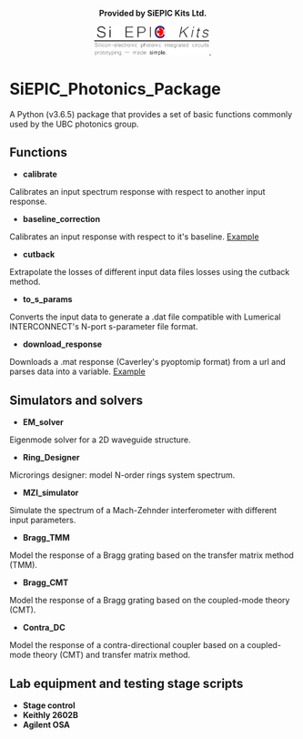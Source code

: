 <p align="center">
<b>Provided by SiEPIC Kits Ltd.</b>
</p>
<p align="center">
<img src="Documentation/img/siepic_kits_logo2.png" width="40%">.
</p>

# SiEPIC_Photonics_Package
A Python (v3.6.5) package that provides a set of basic functions commonly used by the UBC photonics group.

## Functions
* **calibrate**

Calibrates an input spectrum response with respect to another input response.

* **baseline_correction**

Calibrates an input response with respect to it's baseline. [Example](https://github.com/mustafacc/SiEPIC_Photonics_Package/tree/master/Examples/baseline_correction)

* **cutback**

Extrapolate the losses of different input data files losses using the cutback method.

* **to_s_params**

Converts the input data to generate a .dat file compatible with Lumerical INTERCONNECT's N-port s-parameter file format.

* **download_response**

Downloads a .mat response (Caverley's pyoptomip format) from a url and parses data into a variable. [Example](https://github.com/mustafacc/SiEPIC_Photonics_Package/tree/master/Examples/grab_mat_file)

## Simulators and solvers
* **EM_solver**

Eigenmode solver for a 2D waveguide structure.

* **Ring_Designer**

Microrings designer: model N-order rings system spectrum.

* **MZI_simulator**

Simulate the spectrum of a Mach-Zehnder interferometer with different input parameters.

* **Bragg_TMM**

Model the response of a Bragg grating based on the transfer matrix method (TMM).

* **Bragg_CMT**

Model the response of a Bragg grating based on the coupled-mode theory (CMT).

* **Contra_DC**

Model the response of a contra-directional coupler based on a coupled-mode theory (CMT) and transfer matrix method.


## Lab equipment and testing stage scripts

* **Stage control**
* **Keithly 2602B**
* **Agilent OSA**

